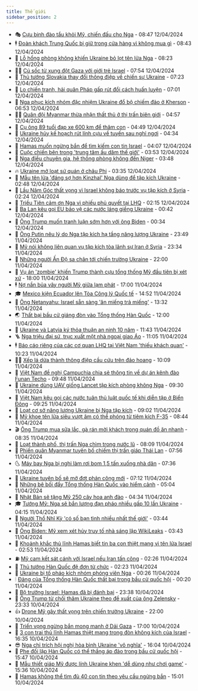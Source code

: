 ```yaml
---
title: Thế giới
sidebar_position: 2
---
```


<!-- vnexpress-the-gioi:START -->
- 🎭 [Cựu binh đào tẩu khỏi Mỹ, chiến đấu cho Nga](https://vnexpress.net/cuu-binh-dao-tau-khoi-my-chien-dau-cho-nga-4732981.html) - 08:47 12/04/2024
- 🕴 [Đoàn khách Trung Quốc bị giữ trong cửa hàng vì không mua gì](https://vnexpress.net/doan-khach-trung-quoc-bi-giu-trong-cua-hang-vi-khong-mua-gi-4733546.html) - 08:43 12/04/2024
- 🤭 [Lỗ hổng phòng không khiến Ukraine bỏ lọt tên lửa Nga](https://vnexpress.net/lo-hong-phong-khong-khien-ukraine-bo-lot-ten-lua-nga-4733535.html) - 08:23 12/04/2024
- 🧑‍💻 [Cú sốc từ xung đột Gaza với giới trẻ Israel](https://vnexpress.net/cu-soc-tu-xung-dot-gaza-voi-gioi-tre-israel-4733038.html) - 07:54 12/04/2024
- 🦏 [Thủ tướng Slovakia thay đổi thông điệp về chiến sự Ukraine](https://vnexpress.net/thu-tuong-slovakia-thay-doi-thong-diep-ve-chien-su-ukraine-4733445.html) - 07:23 12/04/2024
- 🦒 [Lo chiến tranh, hải quân Pháp gấp rút đổi cách huấn luyện](https://vnexpress.net/lo-chien-tranh-hai-quan-phap-gap-rut-doi-cach-huan-luyen-4733424.html) - 07:01 12/04/2024
- 🌈 [Nga phục kích nhóm đặc nhiệm Ukraine đổ bộ chiếm đảo ở Kherson](https://vnexpress.net/nga-phuc-kich-nhom-dac-nhiem-ukraine-do-bo-chiem-dao-o-kherson-4733443.html) - 06:53 12/04/2024
- 🧑‍🏫 [Quân đội Myanmar thừa nhận thất thủ ở thị trấn biên giới](https://vnexpress.net/quan-doi-myanmar-thua-nhan-that-thu-o-thi-tran-bien-gioi-4733411.html) - 04:57 12/04/2024
- 🐲 [Cụ ông 89 tuổi đạp xe 600 km để thăm con](https://vnexpress.net/cu-ong-89-tuoi-dap-xe-600-km-de-tham-con-4733404.html) - 04:49 12/04/2024
- 🦒 [Ukraine hủy kế hoạch rút lính cựu về tuyến sau nghỉ ngơi](https://vnexpress.net/ukraine-huy-ke-hoach-rut-linh-cuu-ve-tuyen-sau-nghi-ngoi-4733344.html) - 04:34 12/04/2024
- 🐻 [Hamas muốn ngừng bắn để tìm kiếm con tin Israel](https://vnexpress.net/hamas-muon-ngung-ban-de-tim-kiem-con-tin-israel-4733340.html) - 04:07 12/04/2024
- 🚀 [Cuộc chiến bên trong &#39;trung tâm ấu dâm thế giới&#39;](https://vnexpress.net/cuoc-chien-ben-trong-trung-tam-au-dam-the-gioi-4733032.html) - 03:53 12/04/2024
- 🥰 [Nga điều chuyên gia, hệ thống phòng không đến Niger](https://vnexpress.net/nga-dieu-chuyen-gia-he-thong-phong-khong-den-niger-4733382.html) - 03:48 12/04/2024
- 🔥 [Ukraine mở loạt sứ quán ở châu Phi](https://vnexpress.net/ukraine-mo-loat-su-quan-o-chau-phi-4733360.html) - 03:35 12/04/2024
- 🥳 [Mẫu tên lửa &#39;đáng sợ hơn Kinzhal&#39; Nga dùng để tập kích Ukraine](https://vnexpress.net/mau-ten-lua-dang-so-hon-kinzhal-nga-dung-de-tap-kich-ukraine-4733334.html) - 02:48 12/04/2024
- 💼 [Lầu Năm Góc thất vọng vì Israel không báo trước vụ tập kích ở Syria](https://vnexpress.net/lau-nam-goc-that-vong-vi-israel-khong-bao-truoc-vu-tap-kich-o-syria-4733328.html) - 02:24 12/04/2024
- 🤡 [Triều Tiên cảm ơn Nga vì phiếu phủ quyết tại LHQ](https://vnexpress.net/trieu-tien-cam-on-nga-vi-phieu-phu-quyet-tai-lhq-4733345.html) - 02:15 12/04/2024
- 🌁 [Ba Lan kêu gọi EU bảo vệ các nước láng giềng Ukraine](https://vnexpress.net/ba-lan-keu-goi-eu-bao-ve-cac-nuoc-lang-gieng-ukraine-4733308.html) - 00:42 12/04/2024
- 🤩 [Ông Trump muốn tranh luận sớm hơn với ông Biden](https://vnexpress.net/ong-trump-muon-tranh-luan-som-hon-voi-ong-biden-4733305.html) - 00:34 12/04/2024
- 🎉 [Ông Putin nêu lý do Nga tập kích hạ tầng năng lượng Ukraine](https://vnexpress.net/ong-putin-neu-ly-do-nga-tap-kich-ha-tang-nang-luong-ukraine-4733301.html) - 23:49 11/04/2024
- 🎉 [Mỹ nói không liên quan vụ tập kích tòa lãnh sự Iran ở Syria](https://vnexpress.net/my-noi-khong-lien-quan-vu-tap-kich-toa-lanh-su-iran-o-syria-4733300.html) - 23:34 11/04/2024
- 🌁 [Những người Ấn Độ sa chân tới chiến trường Ukraine](https://vnexpress.net/nhung-nguoi-an-do-sa-chan-toi-chien-truong-ukraine-4732909.html) - 22:00 11/04/2024
- 🌊 [Vụ án &#39;zombie&#39; khiến Trump thành cựu tổng thống Mỹ đầu tiên bị xét xử](https://vnexpress.net/vu-an-zombie-khien-trump-thanh-cuu-tong-thong-my-dau-tien-bi-xet-xu-4732712.html) - 18:00 11/04/2024
- 🕴 [Nợ nần bủa vây người Mỹ giữa lạm phát](https://vnexpress.net/no-nan-bua-vay-nguoi-my-giua-lam-phat-4732635.html) - 17:00 11/04/2024
- 🎓 [Mexico kiện Ecuador lên Tòa Công lý Quốc tế](https://vnexpress.net/mexico-kien-ecuador-len-toa-cong-ly-quoc-te-4733272.html) - 14:52 11/04/2024
- 🦩 [Ông Netanyahu: Israel sẵn sàng &#39;ăn miếng trả miếng&#39;](https://vnexpress.net/ong-netanyahu-israel-san-sang-an-mieng-tra-mieng-4733263.html) - 13:32 11/04/2024
- 🌏 [Thất bại bầu cử giáng đòn vào Tổng thống Hàn Quốc](https://vnexpress.net/that-bai-bau-cu-giang-don-vao-tong-thong-han-quoc-4732904.html) - 12:00 11/04/2024
- 🌋 [Ukraine và Latvia ký thỏa thuận an ninh 10 năm](https://vnexpress.net/ukraine-va-latvia-ky-thoa-thuan-an-ninh-10-nam-4733250.html) - 11:43 11/04/2024
- 🪜 [Nga triệu đại sứ, trục xuất một nhà ngoại giao Áo](https://vnexpress.net/nga-trieu-dai-su-truc-xuat-mot-nha-ngoai-giao-ao-4733235.html) - 11:05 11/04/2024
- 🕴 [Báo cáo riêng của các cơ quan LHQ tại Việt Nam &#39;thiếu khách quan&#39;](https://vnexpress.net/bao-cao-rieng-cua-cac-co-quan-lhq-tai-viet-nam-thieu-khach-quan-4733206.html) - 10:23 11/04/2024
- 🧑‍🏫 [Xếp lá dừa thành thông điệp cầu cứu trên đảo hoang](https://vnexpress.net/xep-la-dua-thanh-thong-diep-cau-cuu-tren-dao-hoang-4733171.html) - 10:09 11/04/2024
- 🌮 [Việt Nam đề nghị Campuchia chia sẻ thông tin về dự án kênh đào Funan Techo](https://vnexpress.net/viet-nam-de-nghi-campuchia-chia-se-thong-tin-ve-du-an-kenh-dao-funan-techo-4733198.html) - 09:48 11/04/2024
- 🚦 [Ukraine dùng UAV giống Lancet tập kích phòng không Nga](https://vnexpress.net/ukraine-dung-uav-giong-lancet-tap-kich-phong-khong-nga-4733006.html) - 09:30 11/04/2024
- 💫 [Việt Nam kêu gọi các nước tuân thủ luật quốc tế khi diễn tập ở Biển Đông](https://vnexpress.net/viet-nam-keu-goi-cac-nuoc-tuan-thu-luat-quoc-te-khi-dien-tap-o-bien-dong-4733184.html) - 09:25 11/04/2024
- 🤡 [Loạt cơ sở năng lượng Ukraine bị Nga tập kích](https://vnexpress.net/loat-co-so-nang-luong-ukraine-bi-nga-tap-kich-4733122.html) - 09:02 11/04/2024
- 🦣 [Mỹ khoe tên lửa siêu vượt âm có thể phóng từ tiêm kích F-35](https://vnexpress.net/my-khoe-ten-lua-sieu-vuot-am-co-the-phong-tu-tiem-kich-f-35-4733111.html) - 08:44 11/04/2024
- 🎬 [Ông Trump mua sữa lắc, gà rán mời khách trong quán đồ ăn nhanh](https://vnexpress.net/ong-trump-mua-sua-lac-ga-ran-moi-khach-trong-quan-do-an-nhanh-4733137.html) - 08:35 11/04/2024
- 🎉 [Loạt thành phố, thị trấn Nga chìm trong nước lũ](https://vnexpress.net/loat-thanh-pho-thi-tran-nga-chim-trong-nuoc-lu-4733002.html) - 08:09 11/04/2024
- 🎡 [Phiến quân Myanmar tuyên bố chiếm thị trấn giáp Thái Lan](https://vnexpress.net/phien-quan-myanmar-tuyen-bo-chiem-thi-tran-giap-thai-lan-4733100.html) - 07:56 11/04/2024
- 🌜 [Máy bay Nga bị nghi làm rơi bom 1,5 tấn xuống nhà dân](https://vnexpress.net/may-bay-nga-bi-nghi-lam-roi-bom-1-5-tan-xuong-nha-dan-4733009.html) - 07:36 11/04/2024
- 🎡 [Ukraine tuyên bố sẽ mở đợt phản công mới](https://vnexpress.net/ukraine-tuyen-bo-se-mo-dot-phan-cong-moi-4733058.html) - 07:12 11/04/2024
- 🤗 [Những bê bối đẩy Tổng thống Hàn Quốc vào hiểm cảnh](https://vnexpress.net/nhung-be-boi-day-tong-thong-han-quoc-vao-hiem-canh-4732936.html) - 05:04 11/04/2024
- 🦩 [Nhật Bản sẽ tặng Mỹ 250 cây hoa anh đào](https://vnexpress.net/nhat-ban-se-tang-my-250-cay-hoa-anh-dao-4732995.html) - 04:34 11/04/2024
- 🎓 [Tướng Mỹ: Nga sẽ bắn lượng đạn pháo nhiều gấp 10 lần Ukraine](https://vnexpress.net/tuong-my-nga-se-ban-luong-dan-phao-nhieu-gap-10-lan-ukraine-4732919.html) - 04:15 11/04/2024
- 🌁 [Người Thổ Nhĩ Kỳ &#39;có số bạn tình nhiều nhất thế giới&#39;](https://vnexpress.net/nguoi-tho-nhi-ky-co-so-ban-tinh-nhieu-nhat-the-gioi-4732932.html) - 03:44 11/04/2024
- 🤩 [Ông Biden: Mỹ xem xét hủy truy tố nhà sáng lập WikiLeaks](https://vnexpress.net/ong-biden-my-xem-xet-huy-truy-to-nha-sang-lap-wikileaks-4732922.html) - 03:43 11/04/2024
- 👹 [Khoảnh khắc thủ lĩnh Hamas biết tin ba con thiệt mạng vì tên lửa Israel](https://vnexpress.net/khoanh-khac-thu-linh-hamas-biet-tin-ba-con-thiet-mang-vi-ten-lua-israel-4732935.html) - 02:53 11/04/2024
- ⛽️ [Mỹ cam kết sát cánh với Israel nếu Iran tấn công](https://vnexpress.net/my-cam-ket-sat-canh-voi-israel-neu-iran-tan-cong-4732907.html) - 02:26 11/04/2024
- 🚀 [Thủ tướng Hàn Quốc đệ đơn từ chức](https://vnexpress.net/thu-tuong-han-quoc-de-don-tu-chuc-4732946.html) - 02:23 11/04/2024
- 🎡 [Ukraine bị tố pháo kích nhóm phóng viên Nga](https://vnexpress.net/ukraine-bi-to-phao-kich-nhom-phong-vien-nga-4732891.html) - 00:26 11/04/2024
- 🕯 [Đảng của Tổng thống Hàn Quốc thất bại trong bầu cử quốc hội](https://vnexpress.net/dang-cua-tong-thong-han-quoc-that-bai-trong-bau-cu-quoc-hoi-4732886.html) - 00:20 11/04/2024
- 🐻 [Bộ trưởng Israel: Hamas đã bị đánh bại](https://vnexpress.net/bo-truong-israel-hamas-da-bi-danh-bai-4732878.html) - 23:38 10/04/2024
- 🚦 [Ông Trump từ chối thăm Ukraine theo đề xuất của ông Zelensky](https://vnexpress.net/ong-trump-tu-choi-tham-ukraine-theo-de-xuat-cua-ong-zelensky-4732882.html) - 23:33 10/04/2024
- 👍 [Drone Mỹ gây thất vọng trên chiến trường Ukraine](https://vnexpress.net/drone-my-gay-that-vong-tren-chien-truong-ukraine-4732704.html) - 22:00 10/04/2024
- 🚀 [Triển vọng ngừng bắn mong manh ở Dải Gaza](https://vnexpress.net/trien-vong-ngung-ban-mong-manh-o-dai-gaza-4732476.html) - 17:00 10/04/2024
- 🌮 [3 con trai thủ lĩnh Hamas thiệt mạng trong đòn không kích của Israel](https://vnexpress.net/3-con-trai-thu-linh-hamas-thiet-mang-trong-don-khong-kich-cua-israel-4732859.html) - 16:35 10/04/2024
- 😎 [Nga chỉ trích hội nghị hòa bình Ukraine &#39;vô nghĩa&#39;](https://vnexpress.net/nga-chi-trich-hoi-nghi-hoa-binh-ukraine-vo-nghia-4732853.html) - 16:04 10/04/2024
- 🐲 [Phe đối lập Hàn Quốc có thể thắng áp đảo trong bầu cử quốc hội](https://vnexpress.net/phe-doi-lap-han-quoc-co-the-thang-ap-dao-trong-bau-cu-quoc-hoi-4732849.html) - 15:47 10/04/2024
- 💫 [Mẫu thiết giáp Mỹ được lính Ukraine khen &#39;dễ dùng như chơi game&#39;](https://vnexpress.net/mau-thiet-giap-my-duoc-linh-ukraine-khen-de-dung-nhu-choi-game-4732733.html) - 15:36 10/04/2024
- 👀 [Hamas không thể tìm đủ 40 con tin theo yêu cầu ngừng bắn](https://vnexpress.net/hamas-khong-the-tim-du-40-con-tin-theo-yeu-cau-ngung-ban-4732841.html) - 15:01 10/04/2024<!-- vnexpress-the-gioi:END -->